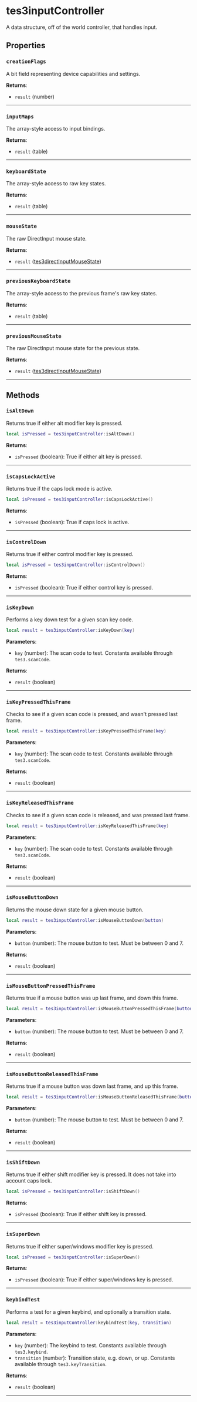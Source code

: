 # tes3inputController

A data structure, off of the world controller, that handles input.

## Properties

### `creationFlags`

A bit field representing device capabilities and settings.

**Returns**:

* `result` (number)

***

### `inputMaps`

The array-style access to input bindings.

**Returns**:

* `result` (table)

***

### `keyboardState`

The array-style access to raw key states.

**Returns**:

* `result` (table)

***

### `mouseState`

The raw DirectInput mouse state.

**Returns**:

* `result` ([tes3directInputMouseState](../../types/tes3directInputMouseState))

***

### `previousKeyboardState`

The array-style access to the previous frame's raw key states.

**Returns**:

* `result` (table)

***

### `previousMouseState`

The raw DirectInput mouse state for the previous state.

**Returns**:

* `result` ([tes3directInputMouseState](../../types/tes3directInputMouseState))

***

## Methods

### `isAltDown`

Returns true if either alt modifier key is pressed.

```lua
local isPressed = tes3inputController:isAltDown()
```

**Returns**:

* `isPressed` (boolean): True if either alt key is pressed.

***

### `isCapsLockActive`

Returns true if the caps lock mode is active.

```lua
local isPressed = tes3inputController:isCapsLockActive()
```

**Returns**:

* `isPressed` (boolean): True if caps lock is active.

***

### `isControlDown`

Returns true if either control modifier key is pressed.

```lua
local isPressed = tes3inputController:isControlDown()
```

**Returns**:

* `isPressed` (boolean): True if either control key is pressed.

***

### `isKeyDown`

Performs a key down test for a given scan key code.

```lua
local result = tes3inputController:isKeyDown(key)
```

**Parameters**:

* `key` (number): The scan code to test. Constants available through ``tes3.scanCode``.

**Returns**:

* `result` (boolean)

***

### `isKeyPressedThisFrame`

Checks to see if a given scan code is pressed, and wasn't pressed last frame.

```lua
local result = tes3inputController:isKeyPressedThisFrame(key)
```

**Parameters**:

* `key` (number): The scan code to test. Constants available through ``tes3.scanCode``.

**Returns**:

* `result` (boolean)

***

### `isKeyReleasedThisFrame`

Checks to see if a given scan code is released, and was pressed last frame.

```lua
local result = tes3inputController:isKeyReleasedThisFrame(key)
```

**Parameters**:

* `key` (number): The scan code to test. Constants available through ``tes3.scanCode``.

**Returns**:

* `result` (boolean)

***

### `isMouseButtonDown`

Returns the mouse down state for a given mouse button.

```lua
local result = tes3inputController:isMouseButtonDown(button)
```

**Parameters**:

* `button` (number): The mouse button to test. Must be between 0 and 7.

**Returns**:

* `result` (boolean)

***

### `isMouseButtonPressedThisFrame`

Returns true if a mouse button was up last frame, and down this frame.

```lua
local result = tes3inputController:isMouseButtonPressedThisFrame(button)
```

**Parameters**:

* `button` (number): The mouse button to test. Must be between 0 and 7.

**Returns**:

* `result` (boolean)

***

### `isMouseButtonReleasedThisFrame`

Returns true if a mouse button was down last frame, and up this frame.

```lua
local result = tes3inputController:isMouseButtonReleasedThisFrame(button)
```

**Parameters**:

* `button` (number): The mouse button to test. Must be between 0 and 7.

**Returns**:

* `result` (boolean)

***

### `isShiftDown`

Returns true if either shift modifier key is pressed. It does not take into account caps lock.

```lua
local isPressed = tes3inputController:isShiftDown()
```

**Returns**:

* `isPressed` (boolean): True if either shift key is pressed.

***

### `isSuperDown`

Returns true if either super/windows modifier key is pressed.

```lua
local isPressed = tes3inputController:isSuperDown()
```

**Returns**:

* `isPressed` (boolean): True if either super/windows key is pressed.

***

### `keybindTest`

Performs a test for a given keybind, and optionally a transition state.

```lua
local result = tes3inputController:keybindTest(key, transition)
```

**Parameters**:

* `key` (number): The keybind to test. Constants available through ``tes3.keybind``.
* `transition` (number): Transition state, e.g. down, or up. Constants available through ``tes3.keyTransition``.

**Returns**:

* `result` (boolean)

***

